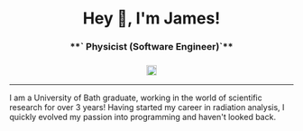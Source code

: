 <center> <h1>Hey 👋, I'm James!</h1> </center>
<center> <h3>**` Physicist (Software Engineer)`**  </h3> </center>
<center> <h3><a href='https://www.linkedin.com/in/james-a-hodson/'><img alt="linkedin" src="https://img.shields.io/badge/LinkedIn-0077B5?style=for-the-badge&logo=linkedin&logoColor=white" height='18px'/></a>  </h3> </center>


-----------------------------------


I am a University of Bath graduate, working in the world of scientific research for over 3 years! Having started my career in radiation analysis, I quickly evolved my passion into programming and haven't looked back.

